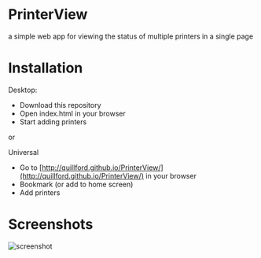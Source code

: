 # PrinterView
a simple web app for viewing the status of multiple printers in a single page

# Installation

Desktop:
* Download this repository
* Open index.html in your browser
* Start adding printers

or

Universal
* Go to [http://quillford.github.io/PrinterView/](http://quillford.github.io/PrinterView/) in your browser
* Bookmark (or add to home screen)
* Add printers

# Screenshots
![screenshot](https://raw.githubusercontent.com/quillford/PrinterView/master/images/screenshots/screenshot1.png)
